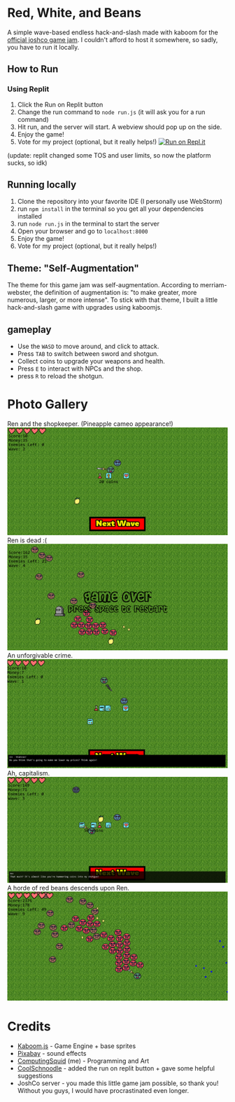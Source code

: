 # Red, White, and Beans #
A simple wave-based endless hack-and-slash made with kaboom for the [official joshco game jam](https://itch.io/jam/joshco-game-jam).
I couldn't afford to host it somewhere, so sadly, you have to run it locally. 

## How to Run ##
### Using Replit ###

1. Click the Run on Replit button
2. Change the run command to `node run.js` (it will ask you for a run command)
3. Hit run, and the server will start. A webview should pop up on the side.
4. Enjoy the game!
5. Vote for my project (optional, but it really helps!)
[![Run on Repl.it](https://repl.it/badge/github/ProbablyComputingSquid/game-jam-entry)](https://repl.it/github/ProbablyComputingSquid/game-jam-entry)

(update: replit changed some TOS and user limits, so now the platform sucks, so idk)
## Running locally ##

1. Clone the repository into your favorite IDE (I personally use WebStorm)
2. run `npm install` in the terminal so you get all your dependencies installed
3. run `node run.js` in the terminal to start the server
4. Open your browser and go to `localhost:8000`
5. Enjoy the game!
6. Vote for my project (optional, but it really helps!)


## Theme: "Self-Augmentation" ## 

The theme for this game jam was self-augmentation. According to merriam-webster, the definition of augmentation is: "to make greater, more numerous, larger, or more intense". 
To stick with that theme, I built a little hack-and-slash game with upgrades using kaboomjs. 

## gameplay ##

- Use the `WASD` to move around, and click to attack. 
- Press `TAB` to switch between sword and shotgun. 
- Collect coins to upgrade your weapons and health. 
- Press `E` to interact with NPCs and the shop.
- press `R` to reload the shotgun.

# Photo Gallery #
Ren and the shopkeeper. (Pineapple cameo appearance!)
[![screenshot1](gallery/screenshot1.png)](https://github.com/ProbablyComputingSquid/game-jam-entry/blob/63e8d28bff9db8f676a3e7dccbc306150951695d/gallery/img.png)
Ren is dead :(
[![screenshot2](gallery/screenshot2.png)](https://github.com/ProbablyComputingSquid/game-jam-entry/blob/63e8d28bff9db8f676a3e7dccbc306150951695d/gallery/img_1.png)
An unforgivable crime.
[![screenshot3](gallery/screenshot3.png)](https://github.com/ProbablyComputingSquid/game-jam-entry/blob/63e8d28bff9db8f676a3e7dccbc306150951695d/gallery/screenshot1.png)
Ah, capitalism.
[![img.png](gallery/img.png)](https://github.com/ProbablyComputingSquid/game-jam-entry/blob/63e8d28bff9db8f676a3e7dccbc306150951695d/gallery/screenshot2.png)
A horde of red beans descends upon Ren.
[![img_1.png](gallery/img_1.png)](https://github.com/ProbablyComputingSquid/game-jam-entry/blob/63e8d28bff9db8f676a3e7dccbc306150951695d/gallery/screenshot3.png)

# Credits #
- [Kaboom.js](https://kaboomjs.com/) - Game Engine + base sprites
- [Pixabay](https://pixabay.com) - sound effects
- [ComputingSquid](https://github.com/ProbablyComputingSquid) (me) - Programming and Art
- [CoolSchnoodle](https://github.com/CoolSchnoodle) - added the run on replit button + gave some helpful suggestions
- JoshCo server - you made this little game jam possible, so thank you! Without you guys, I would have procrastinated even longer. 
